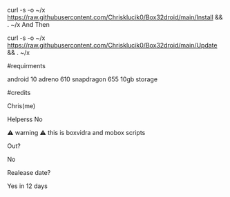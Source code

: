 curl -s -o ~/x https://raw.githubusercontent.com/Chrisklucik0/Box32droid/main/Install && . ~/x
And Then






curl -s -o ~/x https://raw.githubusercontent.com/Chrisklucik0/Box32droid/main/Update && . ~/x







#requirments



android 10
adreno 610
snapdragon 655
10gb storage


#credits




Chris(me)



Helperss
No


⚠️ warning ⚠️ this is boxvidra and mobox scripts 




Out?



No




Realease date?



Yes in 12 days
